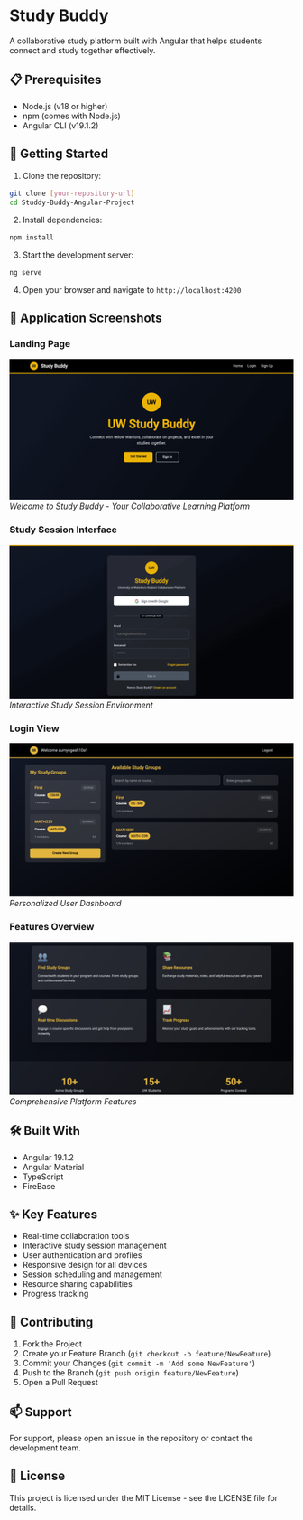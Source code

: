 # Study Buddy

A collaborative study platform built with Angular that helps students connect and study together effectively.

## 📋 Prerequisites

- Node.js (v18 or higher)
- npm (comes with Node.js)
- Angular CLI (v19.1.2)

## 🚀 Getting Started

1. Clone the repository:
```bash
git clone [your-repository-url]
cd Studdy-Buddy-Angular-Project
```

2. Install dependencies:
```bash
npm install
```

3. Start the development server:
```bash
ng serve
```

4. Open your browser and navigate to `http://localhost:4200`

## 📸 Application Screenshots

### Landing Page
![Landing Page](docs/images/r3.png)
*Welcome to Study Buddy - Your Collaborative Learning Platform*

### Study Session Interface
![Study Session](docs/images/r2.png)
*Interactive Study Session Environment*

### Login View
![Dashboard](docs/images/r1.png)
*Personalized User Dashboard*

### Features Overview
![Features](docs/images/r4.png)
*Comprehensive Platform Features*

## 🛠️ Built With

- Angular 19.1.2
- Angular Material
- TypeScript
- FireBase

## ✨ Key Features

- Real-time collaboration tools
- Interactive study session management
- User authentication and profiles
- Responsive design for all devices
- Session scheduling and management
- Resource sharing capabilities
- Progress tracking

## 🤝 Contributing

1. Fork the Project
2. Create your Feature Branch (`git checkout -b feature/NewFeature`)
3. Commit your Changes (`git commit -m 'Add some NewFeature'`)
4. Push to the Branch (`git push origin feature/NewFeature`)
5. Open a Pull Request

## 📫 Support

For support, please open an issue in the repository or contact the development team.

## 📝 License

This project is licensed under the MIT License - see the LICENSE file for details.